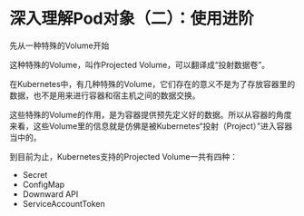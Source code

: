 # 深入理解Pod对象（二）：使用进阶
先从一种特殊的Volume开始

这种特殊的Volume，叫作Projected Volume，可以翻译成“投射数据卷”。

在Kubernetes中，有几种特殊的Volume，它们存在的意义不是为了存放容器里的数据，也不是用来进行容器和宿主机之间的数据交换。

这些特殊的Volume的作用，是为容器提供预先定义好的数据。所以从容器的角度来看，这些Volume里的信息就是仿佛是被Kubernetes“投射（Project）”进入容器当中的。

到目前为止，Kubernetes支持的Projected Volume一共有四种：
* Secret
* ConfigMap
* Downward API
* ServiceAccountToken



